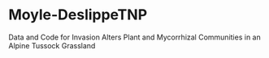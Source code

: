 # Moyle-DeslippeTNP
Data and Code for Invasion Alters Plant and Mycorrhizal Communities in an Alpine Tussock Grassland

